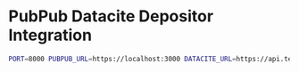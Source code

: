# PubPub Datacite Depositor Integration

```sh
PORT=8000 PUBPUB_URL=https://localhost:3000 DATACITE_URL=https://api.test.datacite.org pnpm --filter=datacite-depositor dev
```
